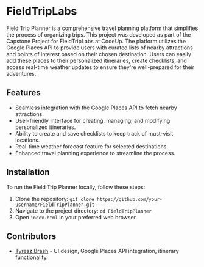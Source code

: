 # FieldTripLabs



Field Trip Planner is a comprehensive travel planning platform that simplifies the process of organizing trips. This project was developed as part of the Capstone Project for FieldTripLabs at CodeUp. The platform utilizes the Google Places API to provide users with curated lists of nearby attractions and points of interest based on their chosen destination. Users can easily add these places to their personalized itineraries, create checklists, and access real-time weather updates to ensure they're well-prepared for their adventures.

## Features

- Seamless integration with the Google Places API to fetch nearby attractions.
- User-friendly interface for creating, managing, and modifying personalized itineraries.
- Ability to create and save checklists to keep track of must-visit locations.
- Real-time weather forecast feature for selected destinations.
- Enhanced travel planning experience to streamline the process.

## Installation

To run the Field Trip Planner locally, follow these steps:

1. Clone the repository: `git clone https://github.com/your-username/FieldTripPlanner.git`
2. Navigate to the project directory: `cd FieldTripPlanner`
3. Open `index.html` in your preferred web browser.

## Contributors

- [Tyresz Brash](https://github.com/TyreszB) - UI design, Google Places API integration, itinerary functionality.


